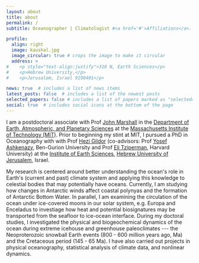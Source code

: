```yaml
---
layout: about
title: about
permalink: /
subtitle: Oceanographer | Climatologist #<a href='#'>Affiliations</a>. Address. Contacts. Moto. Etc.

profile:
  align: right
  image: kaushal.jpg
  image_circular: true # crops the image to make it circular
  address: >
#    <p style="text-align:justify">310 N, Earth Sciences</p>
#    <p>Hebrew University,</p>
#    <p>Jerusalem, Israel 9190401</p>

news: true  # includes a list of news items
latest_posts: false  # includes a list of the newest posts
selected_papers: false # includes a list of papers marked as "selected={true}"
social: true  # includes social icons at the bottom of the page
---
```


I am a postdoctoral associate with Prof [John Marshall](https://oceans.mit.edu/JohnMarshall/) in the [Department of Earth, Atmospheric, and Planetary Sciences](https://eapsweb.mit.edu/) at the [Massachusetts Institute of Technology (MIT)](https://web.mit.edu/). Prior to beginning my stint at MIT, I pursued a PhD in Oceanography with with Prof [Hezi Gildor](http://hezigildor.es.huji.ac.il/) \(co-advisors: Prof [Yosef Ashkenazy](http://www.bgu.ac.il/~ashkena/), Ben-Gurion University and Prof [Eli Tziperman](https://www.seas.harvard.edu/climate/eli/), Harvard University\) at the [Institute of Earth Sciences](http://en.earth.huji.ac.il), [Hebrew University of Jerusalem](http://new.huji.ac.il/en), Israel.

My research is centered around better understanding the ocean's role in Earth's \(current and past\) climate system and applying this knowledge to celestial bodies that may potentially have oceans. Currently, I am studying how changes in Antarctic winds affect coastal polynyas and the formation of Antarctic Bottom Water. In parallel, I am examining the circulation of the ocean under ice-covered moons in our solar system, e.g. Europa and Enceladus to investiage how heat and potential biosignatures may be transported from the seafloor to ice-ocean interface. During my doctoral studies, I investigated the physical and biogeochemical dynamics of the ocean during extreme icehouse and greenhouse paleoclimates --- the Neoproterozoic snowball Earth events (800 - 600 million years ago, Ma) and the Cretaceous period (145 - 65 Ma). I have also carried out projects in physical oceanography, statistical analysis of climate data, and nonlinear dynamics.

<!-- Put your address / P.O. box / other info right below your picture. You can also disable any of these elements by editing `profile` property of the YAML header of your `_pages/about.md`. Edit `_bibliography/papers.bib` and Jekyll will render your [publications page](/al-folio/publications/) automatically. -->

<!-- Link to your social media connections, too. This theme is set up to use [Font Awesome icons](http://fortawesome.github.io/Font-Awesome/) and [Academicons](https://jpswalsh.github.io/academicons/), like the ones below. Add your Facebook, Twitter, LinkedIn, Google Scholar, or just disable all of them. -->
